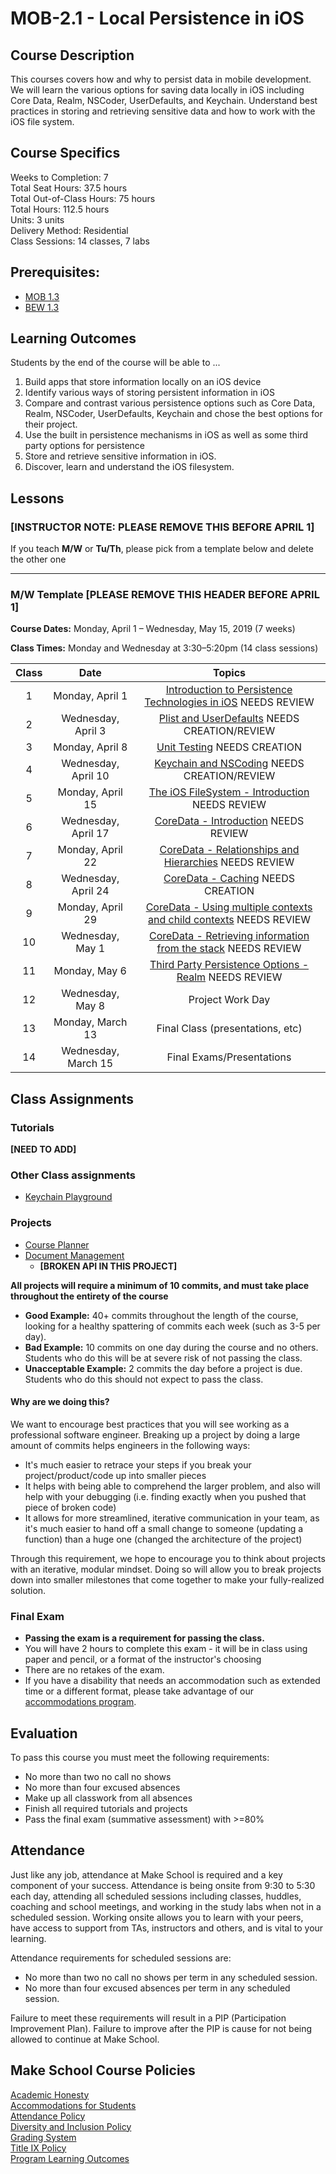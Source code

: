 # MOB-2.1 - Local Persistence in iOS

## Course Description

This courses covers how and why to persist data in mobile development. We will learn the various options for saving data locally in iOS including Core Data, Realm, NSCoder, UserDefaults, and Keychain.  Understand best practices in storing and retrieving sensitive data and how to work with the iOS file system.

## Course Specifics

Weeks to Completion:  7 <br>
Total Seat Hours:  37.5 hours <br>
Total Out-of-Class Hours: 75 hours <br>
Total Hours: 112.5 hours <br>
Units:  3 units <br>
Delivery Method:  Residential <br>
Class Sessions:  14 classes, 7 labs

## Prerequisites:  

- [MOB 1.3](https://github.com/Make-School-Courses/MOB-1.3-Dynamic-iOS-Apps)
- [BEW 1.3](https://github.com/Make-School-Courses/BEW-1.3-Server-Side-Architectures-and-Frameworks)

## Learning Outcomes

Students by the end of the course will be able to ...

1. Build apps that store information locally on an iOS device
1. Identify various ways of storing persistent information in iOS
1. Compare and contrast various persistence options such as Core Data, Realm, NSCoder, UserDefaults, Keychain and chose the best options for their project.
1. Use the built in persistence mechanisms in iOS as well as some third party options for persistence
1. Store and retrieve sensitive information in iOS.
1. Discover, learn and understand the iOS filesystem.

## Lessons

### **[INSTRUCTOR NOTE: PLEASE REMOVE THIS BEFORE APRIL 1]**
If you teach **M/W** or **Tu/Th**, please pick from a template below and delete the other one

---
### M/W Template **[PLEASE REMOVE THIS HEADER BEFORE APRIL 1]**
**Course Dates:** Monday, April 1 – Wednesday, May 15, 2019 (7 weeks)

**Class Times:** Monday and Wednesday at 3:30–5:20pm (14 class sessions)

| Class |          Date          |                 Topics                  |
|:-----:|:----------------------:|:---------------------------------------:|
|  1 |  Monday, April 1                         | [Introduction to Persistence Technologies in iOS] NEEDS REVIEW |
|  2 |  Wednesday, April 3                      | [Plist and UserDefaults] NEEDS CREATION/REVIEW|
|  3 |  Monday, April 8                         | [Unit Testing] NEEDS CREATION |
|  4 |  Wednesday, April 10                     | [Keychain and NSCoding] NEEDS CREATION/REVIEW |
|  5 |  Monday, April 15                        | [The iOS FileSystem - Introduction] NEEDS REVIEW |
|  6 |  Wednesday, April 17                     | [CoreData - Introduction] NEEDS REVIEW |
|  7 |  Monday, April 22                        | [CoreData - Relationships and Hierarchies] NEEDS REVIEW |
|  8 |  Wednesday, April 24                     | [CoreData - Caching] NEEDS CREATION |
|  9 |  Monday, April 29                        | [CoreData - Using multiple contexts and child contexts] NEEDS REVIEW |
| 10 |  Wednesday, May 1                        | [CoreData - Retrieving information from the stack] NEEDS REVIEW |
| 11 |  Monday, May 6                           | [Third Party Persistence Options - Realm] NEEDS REVIEW |  
| 12 |  Wednesday, May 8                        | Project Work Day |
| 13 |  Monday, March 13                        | Final Class (presentations, etc) |
| 14 |  Wednesday, March 15                     | Final Exams/Presentations |

[Introduction to Persistence Technologies in iOS]: Lessons/01-Intro-to-Persistence-Technologies/Readme.md
[PList and UserDefaults]: Lessons/02-Plist-UserDefaults/Readme.md
[Unit Testing]: Lessons/03-Unit-Testing/Readme.md
[Keychain and NSCoding]: Lessons/04-Keychain-NSCoding/Readme.md
[The iOS FileSystem - Introduction]: Lessons/05-FileSystem/Readme.md
[CoreData - Introduction]: Lessons/06-Intro-to-CoreData/Readme.md
[CoreData - Relationships and Hierarchies]: Lessons/07-CoreData-Relationships/Readme.md
[CoreData - Caching]: Lessons/08-CoreData-Caching/Readme.md
[CoreData - Using multiple contexts and child contexts]: Lessons/09-CoreData-Contexts/Readme.md
[CoreData - Retrieving information from the stack]: Lessons/10-CoreData-Retrieving-Info/Readme.md
[Third Party Persistence Options - Realm]: Lessons/11-Realm-Intro/Readme.md



## Class Assignments

### Tutorials
**[NEED TO ADD]**

### Other Class assignments
- [Keychain Playground]

[Keychain Playground]: Assignments/KeychainSwiftPlayground

### Projects
- [Course Planner]
- [Document Management]
    - **[BROKEN API IN THIS PROJECT]**

[Course Planner]: Assignments/Project-Course-Planner/Readme.md
[Document Management]: Assignments/Project-Document-Management/Readme.md

**All projects will require a minimum of 10 commits, and must take place throughout the entirety of the course**

- **Good Example:** 40+ commits throughout the length of the course, looking for a healthy spattering of commits each week (such as 3-5 per day).
- **Bad Example:** 10 commits on one day during the course and no others. Students who do this will be at severe risk of not passing the class.
- **Unacceptable Example:** 2 commits the day before a project is due. Students who do this should not expect to pass the class.

#### Why are we doing this?

We want to encourage best practices that you will see working as a professional software engineer. Breaking up a project by doing a large amount of commits helps engineers in the following ways:

- It's much easier to retrace your steps if you break your project/product/code up into smaller pieces
- It helps with being able to comprehend the larger problem, and also will help with your debugging (i.e. finding exactly when you pushed that piece of broken code)
- It allows for more streamlined, iterative communication in your team, as it's much easier to hand off a small change to someone (updating a function) than a huge one (changed the architecture of the project)

Through this requirement, we hope to encourage you to think about projects with an iterative, modular mindset. Doing so will allow you to break projects down into smaller milestones that come together to make your fully-realized solution.

### Final Exam

-  **Passing the exam is a requirement for passing the class.**
- You will have 2 hours to complete this exam - it will be in class using paper and pencil, or a format of the instructor's choosing
- There are no retakes of the exam.
- If you have a disability that needs an accommodation such as extended time or a different format, please take advantage of our [accommodations program](make.sc/disability-policy).

## Evaluation

To pass this course you must meet the following requirements:

- No more than two no call no shows
- No more than four excused absences
- Make up all classwork from all absences
- Finish all required tutorials and projects
- Pass the final exam (summative assessment) with >=80%

## Attendance
Just like any job, attendance at Make School is required and a key component of your success. Attendance is being onsite from 9:30 to 5:30 each day, attending all scheduled sessions including classes, huddles, coaching and school meetings, and working in the study labs when not in a scheduled session. Working onsite allows you to learn with your peers, have access to support from TAs, instructors and others, and is vital to your learning.

Attendance requirements for scheduled sessions are:
- No more than two no call no shows per term in any scheduled session.
- No more than four excused absences per term in any scheduled session.

Failure to meet these requirements will result in a PIP (Participation Improvement Plan).  Failure to improve after the PIP is cause for not being allowed to continue at Make School.


## Make School Course Policies

[Academic Honesty](https://make.sc/academic-honesty)<br>
[Accommodations for Students](https://make.sc/accommodations-for-students)<br>
[Attendance Policy](https://make.sc/attendance-policy)  
[Diversity and Inclusion Policy](https://make.sc/diversity-and-inclusion-policy)<br>
[Grading System](https://make.sc/grading-system)
<br>
[Title IX Policy](https://make.sc/title-ix-policy)<br>
[Program Learning Outcomes](https://make.sc/program-learning-outcomes)
